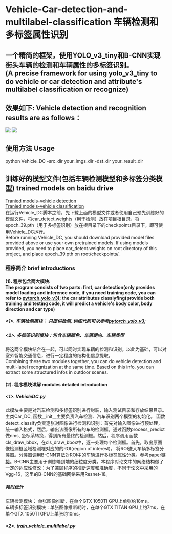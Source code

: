 # Vehicle-Car-detection-and-multilabel-classification 车辆检测和多标签属性识别
## 一个精简的框架，使用YOLO_v3_tiny和B-CNN实现街头车辆的检测和车辆属性的多标签识别。 </br> (A precise framework for using yolo_v3_tiny to do vehicle or car detection and attribute's multilabel classification or recognize)

## 效果如下: Vehicle detection and recognition results are as follows： </br>
![](https://github.com/CaptainEven/Vehicle-Car-detection-and-multilabel-classification/blob/master/test_result/test_5.jpg)
![](https://github.com/CaptainEven/Vehicle-Car-detection-and-multilabel-classification/blob/master/test_result/test_17.jpg)
</br>

## 使用方法 Usage
python Vehicle_DC -src_dir your_imgs_dir -dst_dir your_result_dir

## 训练好的模型文件(包括车辆检测模型和多标签分类模型) trained models on baidu drive
[Tranied models-vehicle detection](https://pan.baidu.com/s/1OhtyRVDcodWpSR2HyhnGTw) </br>
[Tranied models-vehicle classification](https://pan.baidu.com/s/1XmzjvCgOrrVv0NWTt4Fm3g) </br>
在运行Vehicle_DC脚本之前，先下载上面的模型文件或者使用自己预先训练好的模型文件，将car_detect.weights（用于检测）放在项目根目录，将epoch_39.pth（用于多标签识别）放在根目录下的checkpoints目录下，即可使用Vehicle_DC运行。</br> 
Before running Vehicle_DC, you should download provided model files provided above or use your own pretrained models. If using models provided, you need to place car_detect.weights on root directory of this project, and place epoch_39.pth on root/checkpoints/.

### 程序简介 brief introductions
#### (1). 程序包含两大模块: </br> The program consists of two parts: first, car detection(only provides model loading and inference code, if you need training code, you can refer to [pytorch_yolo_v3](https://github.com/eriklindernoren/PyTorch-YOLOv3#train)); the car attributes classiyfing(provide both training and testing code, it will predict a vehicle's body color, body direction and car type)
##### <1>. 车辆检测模块： 只提供检测, 训练代码可以参考[pytorch_yolo_v3](https://github.com/eriklindernoren/PyTorch-YOLOv3#train); </br>
##### <2>. 多标签识别模块：包含车辆颜色、车辆朝向、车辆类型
将这两个模块结合在一起，可以同时实现车辆的检测和识别。以此为基础，可以对室外智能交通信息，进行一定程度的结构化信息提取。 </br>
Combining these two modules together, you can do vehicle detection and multi-label recognization at the same time. Based on this info, you can extract some structured infos in outdoor scenes.
#### (2). 程序模块详解 modules detailed introduction </br>
##### <1>. VehicleDC.py </br>
此模块主要是对汽车检测和多标签识别进行封装，输入测试目录和存放结果目录。主类Car_DC, 函数__init__主要负责汽车检测、汽车识别两个模型的初始化。
函数detect_classify负责逐张对图像进行检测和识别：首先对输入图像进行预处理，统一输入格式，然后，输出该图像所有的车的检测框。通过函数process_predict做nms, 
坐标系转换，得到所有最终的检测框。然后，程序调用函数cls_draw_bbox，在cls_draw_bbox中，逐一处理每个检测框。首先，取出原图像检测框区域检测框对应的的ROI(region of interest)， 将ROI送入车辆多标签分类器。分类器调用B-CNN算法对ROI中的车辆进行多标签属性分类。参考[paper链接](https://arxiv.org/pdf/1709.09890.pdf)。B-CNN主要用于训练端到端的细粒度分类。本程序对论文中的网络结构做了一定的适应性修改：为了兼顾程序的推断速度和准确度，不同于论文中采用的Vgg-16，这里的B-CNN的基础网络采用Resnet-18。</br>
##### 耗时统计
车辆检测模块： 单张图像推断，在单个GTX 1050TI GPU上单张约18ms。 </br>
车辆多标签识别模块：单张图像推断耗时，在单个GTX TITAN GPU上约7ms，在单个GTX 1050TI GPU上单张约10ms。 </br>

##### <2>. train_vehicle_multilabel.py </br>
